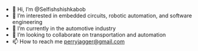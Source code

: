 - 👋 Hi, I’m @Selfishshishkabob
- 👀 I’m interested in embedded circuits, robotic automation, and software engineering
- 🌱 I’m currently in the automotive industry
- 💞️ I’m looking to collaborate on transportation and automation
- 📫 How to reach me perryjagger@gmail.com

<!---
Selfishshishkabob/Selfishshishkabob is a ✨ special ✨ repository because its `README.md` (this file) appears on your GitHub profile.
You can click the Preview link to take a look at your changes.
--->
